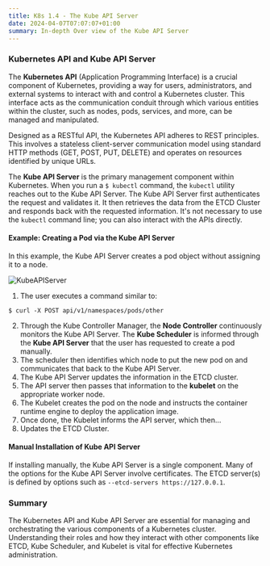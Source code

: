 ```yaml
---
title: K8s 1.4 - The Kube API Server
date: 2024-04-07T07:07:07+01:00
summary: In-depth Over view of the Kube API Server
---
```

### Kubernetes API and Kube API Server

The **Kubernetes API** (Application Programming Interface) is a crucial component of Kubernetes, providing a way for users, administrators, and external systems to interact with and control a Kubernetes cluster. This interface acts as the communication conduit through which various entities within the cluster, such as nodes, pods, services, and more, can be managed and manipulated.

Designed as a RESTful API, the Kubernetes API adheres to REST principles. This involves a stateless client-server communication model using standard HTTP methods (GET, POST, PUT, DELETE) and operates on resources identified by unique URLs.

The **Kube API Server** is the primary management component within Kubernetes. When you run a `$ kubectl` command, the `kubectl` utility reaches out to the Kube API Server. The Kube API Server first authenticates the request and validates it. It then retrieves the data from the ETCD Cluster and responds back with the requested information. It's not necessary to use the `kubectl` command line; you can also interact with the APIs directly.

#### Example: Creating a Pod via the Kube API Server

In this example, the Kube API Server creates a pod object without assigning it to a node.

![KubeAPIServer](/images/kubernetes/diagrams/1-4-1-kubeapiserver.png)


1. The user executes a command similar to:
```
$ curl -X POST api/v1/namespaces/pods/other
```
2. Through the Kube Controller Manager, the **Node Controller** continuously monitors the Kube API Server. The **Kube Scheduler** is informed through the **Kube API Server** that the user has requested to create a pod manually.
3. The scheduler then identifies which node to put the new pod on and communicates that back to the Kube API Server.
4. The Kube API Server updates the information in the ETCD cluster.
5. The API server then passes that information to the **kubelet** on the appropriate worker node.
6. The Kubelet creates the pod on the node and instructs the container runtime engine to deploy the application image.
7. Once done, the Kubelet informs the API server, which then...
8. Updates the ETCD Cluster.

#### Manual Installation of Kube API Server

If installing manually, the Kube API Server is a single component. Many of the options for the Kube API Server involve certificates. The ETCD server(s) is defined by options such as `--etcd-servers https://127.0.0.1`.

### Summary

The Kubernetes API and Kube API Server are essential for managing and orchestrating the various components of a Kubernetes cluster. Understanding their roles and how they interact with other components like ETCD, Kube Scheduler, and Kubelet is vital for effective Kubernetes administration.
